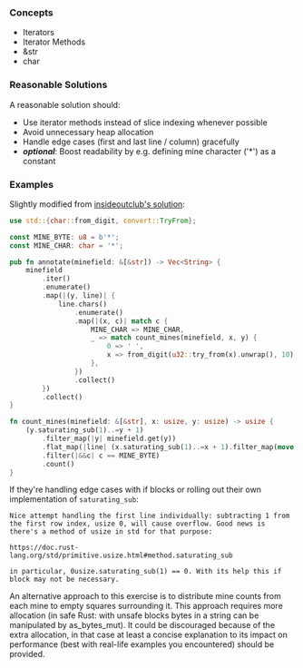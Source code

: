 ### Concepts

- Iterators
- Iterator Methods
- &str
- char

### Reasonable Solutions

A reasonable solution should:

- Use iterator methods instead of slice indexing whenever possible
- Avoid unnecessary heap allocation
- Handle edge cases (first and last line / column) gracefully
- ***optional***: Boost readability by e.g. defining mine character ('*') as a constant

### Examples

Slightly modified from [insideoutclub's solution](https://exercism.io/tracks/rust/exercises/minesweeper/solutions/08cd76e81c9443e8a0f8c3a4883cbb42):
```rust
use std::{char::from_digit, convert::TryFrom};

const MINE_BYTE: u8 = b'*';
const MINE_CHAR: char = '*';

pub fn annotate(minefield: &[&str]) -> Vec<String> {
    minefield
        .iter()
        .enumerate()
        .map(|(y, line)| {
            line.chars()
                .enumerate()
                .map(|(x, c)| match c {
                    MINE_CHAR => MINE_CHAR,
                    _ => match count_mines(minefield, x, y) {
                        0 => ' ',
                        x => from_digit(u32::try_from(x).unwrap(), 10).unwrap(),
                    },
                })
                .collect()
        })
        .collect()
}

fn count_mines(minefield: &[&str], x: usize, y: usize) -> usize {
    (y.saturating_sub(1)..=y + 1)
        .filter_map(|y| minefield.get(y))
        .flat_map(|line| (x.saturating_sub(1)..=x + 1).filter_map(move |x| line.as_bytes().get(x)))
        .filter(|&&c| c == MINE_BYTE)
        .count()
}
```
If they're handling edge cases with if blocks or rolling out their own implementation of `saturating_sub`:
```
Nice attempt handling the first line individually: subtracting 1 from the first row index, usize 0, will cause overflow. Good news is there's a method of usize in std for that purpose: 

https://doc.rust-lang.org/std/primitive.usize.html#method.saturating_sub

in particular, 0usize.saturating_sub(1) == 0. With its help this if block may not be necessary.
```
An alternative approach to this exercise is to distribute mine counts from each mine to empty squares surrounding it. This approach requires more allocation (in safe Rust: with unsafe blocks bytes in a string can be manipulated by as_bytes_mut). It could be discouraged because of the extra allocation, in that case at least a concise explanation to its impact on performance (best with real-life examples you encountered) should be provided.
